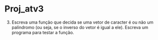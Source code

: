 # Proj_atv3

3. Escreva uma função que decida se uma vetor de caracter é ou não um palíndromo (ou
seja, se o inverso do vetor é igual a ele). Escreva um programa para testar a função.
